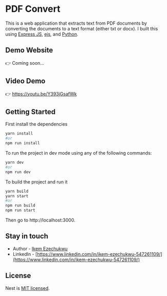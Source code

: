 # PDF Convert
This is a web application that extracts text from PDF documents by converting the documents to a text format (either txt or docx). I built this using [Express JS](https://expressjs.com/), [ejs](https://ejs.co/), and [Python](https://www.python.org/).

## Demo Website
:point_right: Coming soon...

## Video Demo
:point_right: https://youtu.be/Y393jGsafWk

## Getting Started
First install the dependencies

```bash
yarn install
#or
npm run install
```

To run the project in dev mode using any of the following commands:

```bash
yarn dev
#or
npm run dev
```

To build the project and run it

```bash
yarn build
yarn start
#or
npm run build
npm run start
```

Then go to http://localhost:3000.

## Stay in touch

- Author - [Ikem Ezechukwu](ikem.ezechukwu@outlook.com)
- LinkedIn - [https://www.linkedin.com/in/ikem-ezechukwu-547261109/](https://www.linkedin.com/in/ikem-ezechukwu-547261109/)


## License

Nest is [MIT licensed](LICENSE).